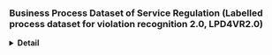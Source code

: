 ### Business Process Dataset of Service Regulation (Labelled process dataset for violation recognition 2.0, LPD4VR2.0)

<details>

  **<summary>Detail</summary>**

[comment]: <One-line summary (TL:DR)>
  
* This dataset contains mainly 74 compliant processes, 15 violation processes, and 13 unknown processes(processes that do not fall within the regulatory scope of Internet medical services). The process files in XML format follow the BPMN2.0 standard. 

[comment]: <Name (email address)>
* **Maintainer**: Jintao Chen(chenjintao@zju.edu.cn)

[comment]: <Last modification date>
* **Last Modification**: 2023.02.21

* **dataset sample**:
  ![image](https://github.com/monica309673/LPD4VR/blob/master/sample.svg)

</details>
